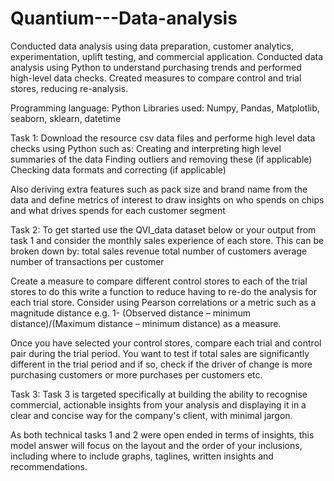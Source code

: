# Quantium---Data-analysis
Conducted data analysis using data preparation, customer analytics, experimentation, uplift testing, and commercial application. Conducted data analysis using Python to understand purchasing trends and performed high-level data checks. Created measures to compare control and trial stores, reducing re-analysis. 

Programming language: Python
Libraries used: Numpy, Pandas, Matplotlib, seaborn, sklearn, datetime

Task 1: 
Download the resource csv data files and performe high level data checks using Python such as:
 Creating and interpreting high level summaries of the data
 Finding outliers and removing these (if applicable)
 Checking data formats and correcting (if applicable)

Also deriving extra features such as pack size and brand name from the data and define metrics of interest to draw insights on who spends on chips and what drives spends for each customer segment

Task 2: 
To get started use the QVI_data dataset below or your output from task 1 and consider the monthly sales experience of each store. 
This can be broken down by:
total sales revenue
total number of customers
average number of transactions per customer

Create a measure to compare different control stores to each of the trial stores to do this write a function to reduce having to re-do the analysis for each trial store. Consider using Pearson correlations or a metric such as a magnitude distance e.g. 1- (Observed distance – minimum distance)/(Maximum distance – minimum distance) as a measure.

Once you have selected your control stores, compare each trial and control pair during the trial period. You want to test if total sales are significantly different in the trial period and if so, check if the driver of change is more purchasing customers or more purchases per customers etc.

Task 3:
Task 3 is targeted specifically at building the ability to recognise commercial, actionable insights from your analysis and displaying it in a clear and concise way for the company's client, with minimal jargon.

As both technical tasks 1 and 2 were open ended in terms of insights, this model answer will focus on the layout and the order of your inclusions, including where to include graphs, taglines, written insights and recommendations.


